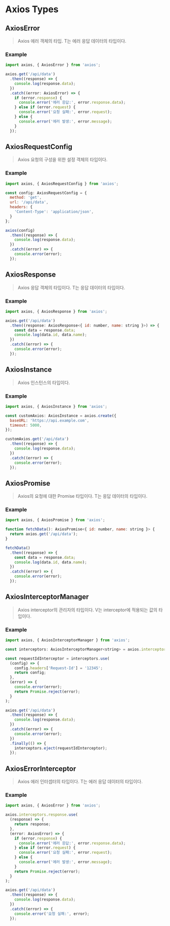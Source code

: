 # Axios Types

## AxiosError<T>
> Axios 에러 객체의 타입. T는 에러 응답 데이터의 타입이다.
### Example
```js
import axios, { AxiosError } from 'axios';

axios.get('/api/data')
  .then((response) => {
    console.log(response.data);
  })
  .catch((error: AxiosError) => {
    if (error.response) {
      console.error('에러 응답:', error.response.data);
    } else if (error.request) {
      console.error('요청 실패:', error.request);
    } else {
      console.error('에러 발생:', error.message);
    }
  });
```

## AxiosRequestConfig
> Axios 요청의 구성을 위한 설정 객체의 타입이다.
### Example
```js
import axios, { AxiosRequestConfig } from 'axios';

const config: AxiosRequestConfig = {
  method: 'get',
  url: '/api/data',
  headers: {
    'Content-Type': 'application/json',
  }
};

axios(config)
  .then((response) => {
    console.log(response.data);
  })
  .catch((error) => {
    console.error(error);
  });
```

## AxiosResponse<T>
>  Axios 응답 객체의 타입이다. T는 응답 데이터의 타입이다.

### Example
```js
import axios, { AxiosResponse } from 'axios';

axios.get('/api/data')
  .then((response: AxiosResponse<{ id: number, name: string }>) => {
    const data = response.data;
    console.log(data.id, data.name);
  })
  .catch((error) => {
    console.error(error);
  });
```
## AxiosInstance
> Axios 인스턴스의 타입이다.
### Example
```js
import axios, { AxiosInstance } from 'axios';

const customAxios: AxiosInstance = axios.create({
  baseURL: 'https://api.example.com',
  timeout: 5000,
});

customAxios.get('/api/data')
  .then((response) => {
    console.log(response.data);
  })
  .catch((error) => {
    console.error(error);
  });

```

## AxiosPromise<T>
> Axios의 요청에 대한 Promise 타입이다. T는 응답 데이터의 타입이다.
### Example
```js
import axios, { AxiosPromise } from 'axios';

function fetchData(): AxiosPromise<{ id: number, name: string }> {
  return axios.get('/api/data');
}

fetchData()
  .then((response) => {
    const data = response.data;
    console.log(data.id, data.name);
  })
  .catch((error) => {
    console.error(error);
  });
```

## AxiosInterceptorManager<V>
> Axios interceptor의 관리자의 타입이다. V는 interceptor에 적용되는 값의 타입이다.
### Example
```js
import axios, { AxiosInterceptorManager } from 'axios';

const interceptors: AxiosInterceptorManager<string> = axios.interceptors.request;

const requestIdInterceptor = interceptors.use(
  (config) => {
    config.headers['Request-Id'] = '12345';
    return config;
  },
  (error) => {
    console.error(error);
    return Promise.reject(error);
  }
);

axios.get('/api/data')
  .then((response) => {
    console.log(response.data);
  })
  .catch((error) => {
    console.error(error);
  })
  .finally(() => {
    interceptors.eject(requestIdInterceptor);
  });
```

## AxiosErrorInterceptor<T>
> Axios 에러 인터셉터의 타입이다. T는 에러 응답 데이터의 타입이다.

### Example
```js
import axios, { AxiosError } from 'axios';

axios.interceptors.response.use(
  (response) => {
    return response;
  },
  (error: AxiosError) => {
    if (error.response) {
      console.error('에러 응답:', error.response.data);
    } else if (error.request) {
      console.error('요청 실패:', error.request);
    } else {
      console.error('에러 발생:', error.message);
    }
    return Promise.reject(error);
  }
);

axios.get('/api/data')
  .then((response) => {
    console.log(response.data);
  })
  .catch((error) => {
    console.error('요청 실패:', error);
  });
```

